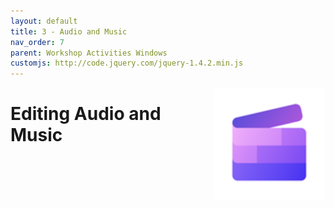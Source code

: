 ```yaml
---
layout: default
title: 3 - Audio and Music
nav_order: 7
parent: Workshop Activities Windows
customjs: http://code.jquery.com/jquery-1.4.2.min.js
---
```


<img src="images/ms-videoeditor/cc-basics/logo.png" style="float:right;width:180px;" alt="ClipChamp logo">

# Editing Audio and Music
